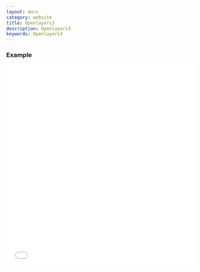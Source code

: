 ```yaml
---
layout: docs
category: website
title: Openlayers3
description: Openlayers3
keywords: Openlayers3
---
```


### Example

<iframe src="/maps/ol3.html" frameborder="0" scrolling="0" width="100%" height="540px" style="margin-bottom:25px;"></iframe>
